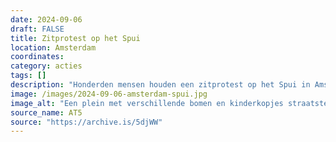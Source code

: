 ```yaml
---
date: 2024-09-06
draft: FALSE
title: Zitprotest op het Spui
location: Amsterdam
coordinates: 
category: acties
tags: []
description: "Honderden mensen houden een zitprotest op het Spui in Amsterdam om de Universiteit van Amsterdam te manen alle banden te verbreken met de zionistische bezetter."
image: /images/2024-09-06-amsterdam-spui.jpg
image_alt: "Een plein met verschillende bomen en kinderkopjes straatstenen, met links hoge bakstenen gebouwen en rechts witte stenen gevels. Op het plein staan en zitten honderden mensen, velen met borden, keffiyeh om en Palestijnse vlaggen. Op één spandoek staat in het Engels: 'UvA stop de leugens, verbreek alle banden'."
source_name: AT5
source: "https://archive.is/5djWW"
---
```

